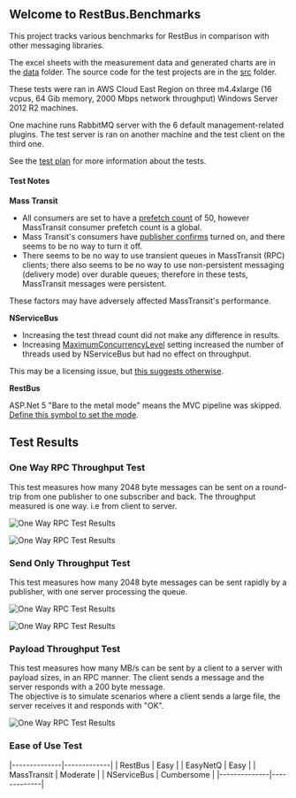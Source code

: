 ## Welcome to RestBus.Benchmarks ##

This project tracks various benchmarks for RestBus in comparison with other messaging libraries.

The excel sheets with the measurement data and generated charts are in the [data](data) folder.
The source code for the test projects are in the [src](src) folder.

These tests were ran in AWS Cloud East Region on three m4.4xlarge (16 vcpus, 64 Gib memory, 2000 Mbps network throughput) Windows Server 2012 R2 machines.

One machine runs RabbitMQ server with the 6 default management-related plugins. 
The test server is ran on another machine and the test client on the third one.

See the [test plan](test_plan.md) for more information about the tests.

#### Test Notes ####

**Mass Transit**

- All consumers are set to have a [prefetch count](https://www.rabbitmq.com/consumer-prefetch.html) of 50, however MassTransit consumer prefetch count is a global.  
- Mass Transit's consumers have [publisher confirms](https://www.rabbitmq.com/confirms.html) turned on, and there seems to be no way to turn it off.  
- There seems to be no way to use transient queues in MassTransit (RPC) clients; there also seems to be no way to use non-persistent messaging (delivery mode) over durable queues; therefore in these tests, MassTransit messages were persistent.  

These factors may have adversely affected MassTransit's performance.

**NServiceBus**

- Increasing the test thread count did not make any difference in results.
- Increasing [MaximumConcurrencyLevel](https://web.archive.org/web/20160126031741/http://docs.particular.net/nservicebus/operations/tuning) setting increased the number of threads used by NServiceBus but had no effect on throughput. 

This may be a licensing issue, but [this suggests otherwise](https://web.archive.org/web/20150503165259/http://docs.particular.net/nservicebus/licensing/licensing-limitations).

**RestBus**

ASP.Net 5 "Bare to the metal mode" means the MVC pipeline was skipped. [Define this symbol to set the mode](https://github.com/tenor/RestBus.Benchmarks/blob/56c801a61874133e26339674fc5894ec0bbb45ba/src/Benchmarks/RabbitMQ/RestBus/RestBusAspNetTestServer/src/RestBusAspNetTestServer/Startup.cs#L1).

## Test Results
### One Way RPC Throughput Test

This test measures how many 2048 byte messages can be sent on a round-trip from one publisher to one subscriber and back.
The throughput measured is one way. i.e from client to server.

![One Way RPC Test Results](https://raw.githubusercontent.com/tenor/RestBus.Benchmarks/master/images/RabbitMQ/rpc_throughput_20_threads.png)


![One Way RPC Test Results](https://raw.githubusercontent.com/tenor/RestBus.Benchmarks/master/images/RabbitMQ/rpc_throughput_all_threads.png)

### Send Only Throughput Test ###

This test measures how many 2048 byte messages can be sent rapidly by a publisher, with one server processing the queue.

![One Way RPC Test Results](https://raw.githubusercontent.com/tenor/RestBus.Benchmarks/master/images/RabbitMQ/sendonly_throughput_20_threads.png)

![One Way RPC Test Results](https://raw.githubusercontent.com/tenor/RestBus.Benchmarks/master/images/RabbitMQ/sendonly_throughput_all_threads.png)

### Payload Throughput Test

This test measures how many MB/s can be sent by a client to a server with payload sizes, in an RPC manner.
The client sends a message and the server responds with a 200 byte message.  
The objective is to simulate scenarios where a client sends a large file, the server receives it and responds with "OK".

![One Way RPC Test Results](https://raw.githubusercontent.com/tenor/RestBus.Benchmarks/master/images/RabbitMQ/payload_throughput_20_threads.png)

### Ease of Use Test

|--------------|-------------|
| RestBus      | Easy        |
| EasyNetQ     | Easy        |
| MassTransit  | Moderate    |
| NServiceBus  | Cumbersome  |
|--------------|-------------|
